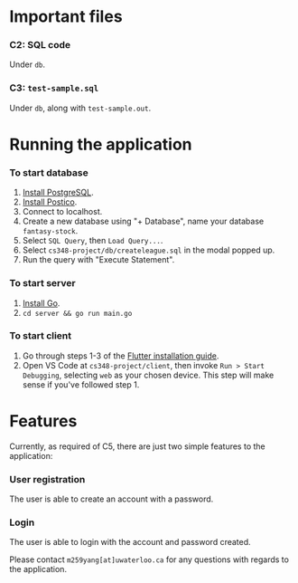 # Important files
### C2: SQL code
Under `db`.

### C3: `test-sample.sql`
Under `db`, along with `test-sample.out`.


# Running the application
### To start database
1. [Install PostgreSQL](https://www.postgresql.org/download/).
2. [Install Postico](https://eggerapps.at/postico/).
3. Connect to localhost.
4. Create a new database using "+ Database", name your database `fantasy-stock`.
5. Select `SQL Query`, then `Load Query...`.
6. Select `cs348-project/db/createleague.sql` in the modal popped up.
7. Run the query with "Execute Statement".

### To start server
1. [Install Go](https://go.dev/doc/install).
2. `cd server && go run main.go`

### To start client
1. Go through steps 1-3 of the [Flutter installation guide](https://docs.flutter.dev/get-started/install).
2. Open VS Code at `cs348-project/client`, then invoke `Run > Start Debugging`, selecting `web` as your chosen device. This step will make sense if you've followed step 1.


# Features
Currently, as required of C5, there are just two simple features to the application:

### User registration
The user is able to create an account with a password.

### Login
The user is able to login with the account and password created.

Please contact `m259yang[at]uwaterloo.ca` for any questions with regards to the application.
